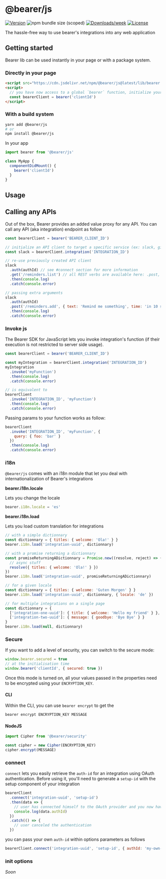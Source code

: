 # @bearer/js

[![Version](https://img.shields.io/npm/v/@bearer/js.svg)](https://npmjs.org/package/@bearer/js)
![npm bundle size (scoped)](https://img.shields.io/bundlephobia/minzip/@bearer/js.svg)
[![Downloads/week](https://img.shields.io/npm/dw/@bearer/js.svg)](https://npmjs.org/package/@bearer/js)
[![License](https://img.shields.io/npm/l/@bearer/js.svg)](https://github.com/Bearer/bearer/packages/cli/blob/master/package.json)

The hassle-free way to use bearer's integrations into any web application

## Getting started

Bearer lib can be used instantly in your page or with a package system.

### Directly in your page

```html
<script src="https://cdn.jsdelivr.net/npm/@bearer/js@latest/lib/bearer.production.min.js"></script>
<script>
  // you have now access to a global `bearer` function, initialize your code by passing the `clientId` as parameter
  const bearerClient = bearer('clientId')
</script>
```

### With a build system

```bash
yarn add @bearer/js
# or
npm install @bearer/js
```

In your app

```jsx
import bearer from '@bearer/js'

class MyApp {
  componentDidMount() {
    bearer('clientId')
  }
}
```

## Usage

## Calling any APIs

Out of the box, Bearer provides an added value proxy for any API. You can call any API (aka integration) endpoint as follow

```js
const bearerClient = bearer('BEARER_CLIENT_ID')

// initialize an API client to target a specific service (ex: slack, github, etc...)
const slack = bearerClient.integration('INTEGRATION_ID')

// re-use previously created API client
slack
  .auth(authId) // see #connect section for more information
  .get('/reminders.list') // all REST verbs are available here: .post, .put, .delete etc...
  .then(console.log)
  .catch(console.error)

// passing extra arguments
slack
  .auth(authId)
  .post('/reminders.add', { text: 'Remind me something', time: 'in 10 seconds'})
  .then(console.log)
  .catch(console.error)
```


### Invoke js

The Bearer SDK for JavaScript lets you invoke integration's function (if their execution is not restricted to server side usage).

```js
const bearerClient = bearer('BEARER_CLIENT_ID')

const myIntegration = bearerClient.integration('INTEGRATION_ID')
myIntegration
  .invoke('myFunction')
  .then(console.log)
  .catch(console.error)

// is equivalent to
bearerClient
  .invoke('INTEGRATION_ID', 'myFunction')
  .then(console.log)
  .catch(console.error)
```

Passing params to your function works as follow:

```js
bearerClient
  .invoke('INTEGRATION_ID', 'myFunction', {
    query: { foo: 'bar' }
  })
  .then(console.log)
  .catch(console.error)
```

### i18n

`@bearer/js` comes with an i18n module that let you deal with internationalization of Bearer's integrations

**bearer.i18n.locale**

Lets you change the locale

```js
bearer.i18n.locale = 'es'
```

**bearer.i18n.load**

Lets you load custom translation for integrations

```js
// with a simple dictionnary
const dictionnary = { titles: { welcome: 'Ola!' } }
bearer.i18n.load('integration-uuid', dictionnary)

// with a promise returning a dictionnary
const promiseReturningADictionnary = Promise.new((resolve, reject) => {
  // async stuff
  resolve({ titles: { welcome: 'Ola!' } })
})
bearer.i18n.load('integration-uuid', promiseReturningADictionnary)

// for a given locale
const dictionnary = { titles: { welcome: 'Guten Morgen' } }
bearer.i18n.load('integration-uuid', dictionnary, { locale: 'de' })

// for multiple integrations on a single page
const dictionnary = {
  ['integration-one-uuid']: { title: { welcome: 'Hello my friend' } },
  ['integration-two-uuid']: { message: { goodbye: 'Bye Bye' } }
}
bearer.i18n.load(null, dictionnary)
```

### Secure

If you want to add a level of security, you can switch to the secure mode:

```js
window.bearer.secured = true
// at the initialisation time
window.bearer('clientId', { secured: true })
```

Once this mode is turned on, all your values passed in the properties need to be encrypted using your `ENCRYPTION_KEY`.

#### CLI

Within the CLI, you can use `bearer encrypt` to get the

```js
bearer encrypt ENCRYPTION_KEY MESSAGE
```

#### NodeJS

```typescript
import Cipher from '@bearer/security'

const cipher = new Cipher(ENCRYPTION_KEY)
cipher.encrypt(MESSAGE)
```

### connect

`connect` lets you easily retrieve the `auth-id` for an integration using OAuth authentication. Before using it, you'll need to generate a `setup-id` with the setup component of your integration

```js
bearerClient
  .connect('integration-uuid', 'setup-id')
  .then(data => {
    // user has connected himself to the OAuth provider and you now have access to the authId
    console.log(data.authId)
  })
  .catch(() => {
    // user canceled the authentication
  })
```

you can pass your own `auth-id` within options parameters as follows

```js
bearerClient.connect('integration-uuid', 'setup-id', { authId: 'my-own-non-guessable-auth-id' })
```

### init options

_Soon_
